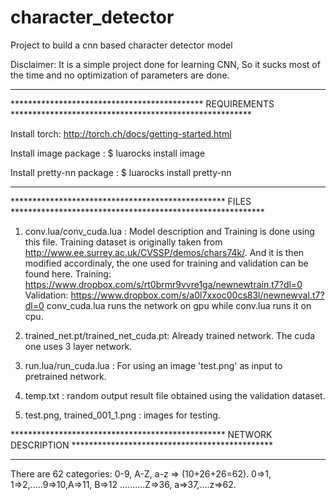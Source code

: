 # character_detector
Project to build a cnn based character detector model

Disclaimer: It is a simple project done for learning CNN, So it sucks most of the time and no optimization of parameters are done.
*****************************************************************************************************************
******************************************** REQUIREMENTS *******************************************************


Install torch: http://torch.ch/docs/getting-started.html

Install image package : $ luarocks install image

Install pretty-nn package : $ luarocks install pretty-nn

******************************************************************************************************************
************************************************* FILES **********************************************************


1. conv.lua/conv_cuda.lua : Model description and Training is done using this file. Training dataset is originally taken from http://www.ee.surrey.ac.uk/CVSSP/demos/chars74k/. And it is then modified accordinaly, the one used for training and validation can be found here. 
Training: https://www.dropbox.com/s/rt0brmr9vvre1ga/newnewtrain.t7?dl=0
Validation: https://www.dropbox.com/s/a0l7xxoc00cs83l/newnewval.t7?dl=0
conv_cuda.lua runs the network on gpu while conv.lua runs it on cpu.

2. trained_net.pt/trained_net_cuda.pt: Already trained network. The cuda one uses 3 layer network.

3. run.lua/run_cuda.lua : For using an image 'test.png' as input to pretrained network.

4. temp.txt : random output result file obtained using the validation dataset.

5. test.png, trained_001_1.png : images for testing.


************************************************* NETWORK DESCRIPTION **********************************************
********************************************************************************************************************

There are 62 categories: 0-9, A-Z, a-z => (10+26+26=62). 0=>1, 1=>2,.....9=>10,A=>11, B=>12 ..........Z=>36, a=>37,....z=>62.

